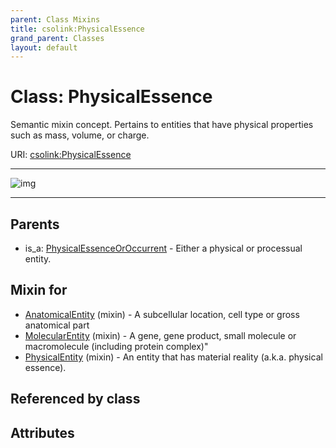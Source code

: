 ```yaml
---
parent: Class Mixins
title: csolink:PhysicalEssence
grand_parent: Classes
layout: default
---
```


# Class: PhysicalEssence


Semantic mixin concept.  Pertains to entities that have physical properties such as mass, volume, or charge.

URI: [csolink:PhysicalEssence](https://w3id.org/csolink/vocab/PhysicalEssence)


---

![img](http://yuml.me/diagram/nofunky;dir:TB/class/[PhysicalEssenceOrOccurrent],[PhysicalEntity]uses%20-.-%3E[PhysicalEssence],[MolecularEntity]uses%20-.-%3E[PhysicalEssence],[AnatomicalEntity]uses%20-.-%3E[PhysicalEssence],[PhysicalEssenceOrOccurrent]%5E-[PhysicalEssence],[PhysicalEntity],[MolecularEntity],[AnatomicalEntity])

---


## Parents

 *  is_a: [PhysicalEssenceOrOccurrent](PhysicalEssenceOrOccurrent.md) - Either a physical or processual entity.

## Mixin for

 * [AnatomicalEntity](AnatomicalEntity.md) (mixin)  - A subcellular location, cell type or gross anatomical part
 * [MolecularEntity](MolecularEntity.md) (mixin)  - A gene, gene product, small molecule or macromolecule (including protein complex)"
 * [PhysicalEntity](PhysicalEntity.md) (mixin)  - An entity that has material reality (a.k.a. physical essence).

## Referenced by class


## Attributes

